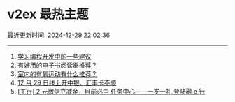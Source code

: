 # v2ex 最热主题

最近更新时间: 2024-12-29 22:02:36

--- 
1. [学习编程开发中的一些建议](https://www.v2ex.com/t/1100994) 
2. [有好用的电子书阅读器推荐？](https://www.v2ex.com/t/1101002) 
3. [室内的有氧运动有什么推荐？](https://www.v2ex.com/t/1101017) 
4. [12 月 29 日线上开中银、汇丰卡不顺](https://www.v2ex.com/t/1101000) 
5. [[工行] 2 元微信立减金，目前必中 任务中心——一岁一礼 登陆融 e 行](https://www.v2ex.com/t/1101004) 
